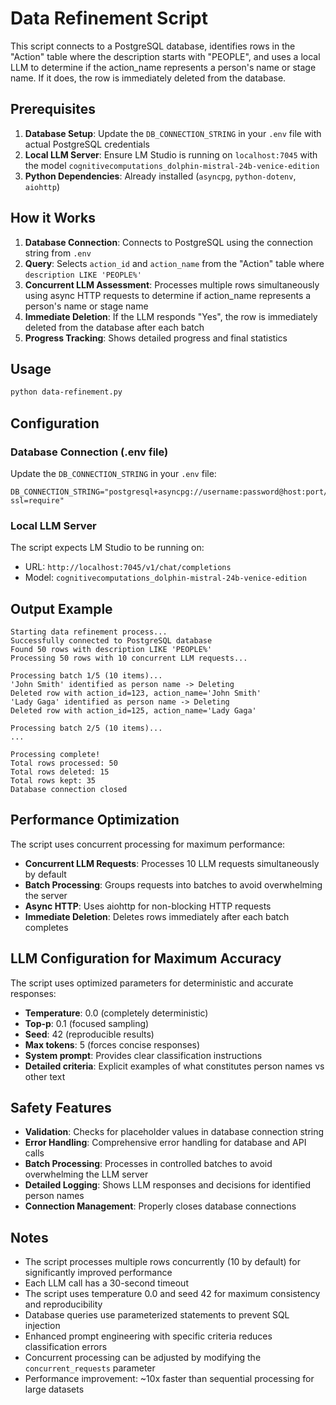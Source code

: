 # Data Refinement Script

This script connects to a PostgreSQL database, identifies rows in the "Action" table where the description starts with "PEOPLE", and uses a local LLM to determine if the action_name represents a person's name or stage name. If it does, the row is immediately deleted from the database.

## Prerequisites

1. **Database Setup**: Update the `DB_CONNECTION_STRING` in your `.env` file with actual PostgreSQL credentials
2. **Local LLM Server**: Ensure LM Studio is running on `localhost:7045` with the model `cognitivecomputations_dolphin-mistral-24b-venice-edition`
3. **Python Dependencies**: Already installed (`asyncpg`, `python-dotenv`, `aiohttp`)

## How it Works

1. **Database Connection**: Connects to PostgreSQL using the connection string from `.env`
2. **Query**: Selects `action_id` and `action_name` from the "Action" table where `description LIKE 'PEOPLE%'`
3. **Concurrent LLM Assessment**: Processes multiple rows simultaneously using async HTTP requests to determine if action_name represents a person's name or stage name
4. **Immediate Deletion**: If the LLM responds "Yes", the row is immediately deleted from the database after each batch
5. **Progress Tracking**: Shows detailed progress and final statistics

## Usage

```bash
python data-refinement.py
```

## Configuration

### Database Connection (.env file)
Update the `DB_CONNECTION_STRING` in your `.env` file:
```
DB_CONNECTION_STRING="postgresql+asyncpg://username:password@host:port/database?ssl=require"
```

### Local LLM Server
The script expects LM Studio to be running on:
- URL: `http://localhost:7045/v1/chat/completions`
- Model: `cognitivecomputations_dolphin-mistral-24b-venice-edition`

## Output Example

```
Starting data refinement process...
Successfully connected to PostgreSQL database
Found 50 rows with description LIKE 'PEOPLE%'
Processing 50 rows with 10 concurrent LLM requests...

Processing batch 1/5 (10 items)...
'John Smith' identified as person name -> Deleting
Deleted row with action_id=123, action_name='John Smith'
'Lady Gaga' identified as person name -> Deleting
Deleted row with action_id=125, action_name='Lady Gaga'

Processing batch 2/5 (10 items)...
...

Processing complete!
Total rows processed: 50
Total rows deleted: 15
Total rows kept: 35
Database connection closed
```

## Performance Optimization

The script uses concurrent processing for maximum performance:
- **Concurrent LLM Requests**: Processes 10 LLM requests simultaneously by default
- **Batch Processing**: Groups requests into batches to avoid overwhelming the server
- **Async HTTP**: Uses aiohttp for non-blocking HTTP requests
- **Immediate Deletion**: Deletes rows immediately after each batch completes

## LLM Configuration for Maximum Accuracy

The script uses optimized parameters for deterministic and accurate responses:
- **Temperature**: 0.0 (completely deterministic)
- **Top-p**: 0.1 (focused sampling)
- **Seed**: 42 (reproducible results)
- **Max tokens**: 5 (forces concise responses)
- **System prompt**: Provides clear classification instructions
- **Detailed criteria**: Explicit examples of what constitutes person names vs other text

## Safety Features

- **Validation**: Checks for placeholder values in database connection string
- **Error Handling**: Comprehensive error handling for database and API calls
- **Batch Processing**: Processes in controlled batches to avoid overwhelming the LLM server
- **Detailed Logging**: Shows LLM responses and decisions for identified person names
- **Connection Management**: Properly closes database connections

## Notes

- The script processes multiple rows concurrently (10 by default) for significantly improved performance
- Each LLM call has a 30-second timeout
- The script uses temperature 0.0 and seed 42 for maximum consistency and reproducibility
- Database queries use parameterized statements to prevent SQL injection
- Enhanced prompt engineering with specific criteria reduces classification errors
- Concurrent processing can be adjusted by modifying the `concurrent_requests` parameter
- Performance improvement: ~10x faster than sequential processing for large datasets
